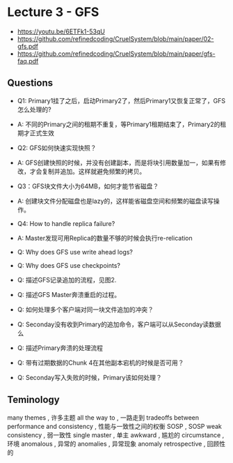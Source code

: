 # Lecture 3 - GFS
- https://youtu.be/6ETFk1-53qU
- https://github.com/refinedcoding/CruelSystem/blob/main/paper/02-gfs.pdf
- https://github.com/refinedcoding/CruelSystem/blob/main/paper/gfs-faq.pdf


## Questions
- Q1: Primary1挂了之后，启动Primary2了，然后Primary1又恢复正常了，GFS怎么处理的?
- A: 不同的Primary之间的租期不重复，等Primary1租期结束了，Primary2的租期才正式生效

- Q2: GFS如何快速实现快照？
- A: GFS创建快照的时候，并没有创建副本，而是将块引用数量加一，如果有修改，才会复制并追加。这样就避免频繁的拷贝。

- Q3：GFS块文件大小为64MB，如何才能节省磁盘？
- A: 创建块文件分配磁盘也是lazy的，这样能省磁盘空间和频繁的磁盘读写操作。

- Q4: How to handle replica failure?
- A: Master发现可用Replica的数量不够的时候会执行re-relication

- Q: Why does GFS use write ahead logs?
- Q: Why does GFS use checkpoints?
- Q: 描述GFS记录追加的流程，见图2.
- Q: 描述GFS Master奔溃重启的过程。
- Q: 如何处理多个客户端对同一块文件追加的冲突？
- Q: Seconday没有收到Primary的追加命令，客户端可以从Seconday读数据么
- Q: 描述Primary奔溃的处理流程
- Q: 带有过期数据的Chunk 4在其他副本宕机的时候是否可用？
- Q: Seconday写入失败的时候，Primary该如何处理？

## Teminology
many themes	,	许多主题
all the way to	,	一路走到
tradeoffs between performance and consistency	,	性能与一致性之间的权衡
SOSP	,	SOSP
weak consistency	,	弱一致性
single master	,	单主
awkward	,	尴尬的
circumstance	,	环境
anomalous	,	异常的
anomalies	,	异常现象
anomaly
retrospective	,	回顾性的



